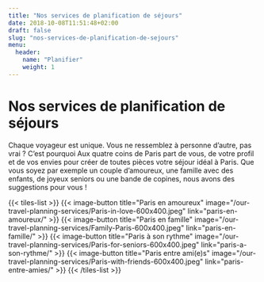 ```yaml
---
title: "Nos services de planification de séjours"
date: 2018-10-08T11:51:48+02:00
draft: false
slug: "nos-services-de-planification-de-sejours"
menu:
  header:
    name: "Planifier"
    weight: 1
---
```


# Nos services de planification de séjours
Chaque voyageur est unique. Vous ne ressemblez à personne d’autre, pas vrai ? C’est pourquoi Aux quatre coins de Paris part de vous, de votre profil et de vos envies pour créer de toutes pièces votre séjour idéal à Paris. Que vous soyez par exemple un couple d’amoureux, une famille avec des enfants, de joyeux seniors ou une bande de copines, nous avons des suggestions pour vous !

{{< tiles-list >}}
  {{< image-button title="Paris en amoureux"
      image="/our-travel-planning-services/Paris-in-love-600x400.jpeg"
      link="paris-en-amoureux/" >}}
  {{< image-button title="Paris en famille"
      image="/our-travel-planning-services/Family-Paris-600x400.jpeg"
      link="paris-en-famille/" >}}
  {{< image-button title="Paris à son rythme"
      image="/our-travel-planning-services/Paris-for-seniors-600x400.jpeg"
      link="paris-a-son-rythme/" >}}
  {{< image-button title="Paris entre ami(e)s"
      image="/our-travel-planning-services/Paris-with-friends-600x400.jpeg"
      link="paris-entre-amies/" >}}
{{< /tiles-list >}}
